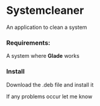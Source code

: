 
# Systemcleaner

An application to clean a system

### Requirements:

A system where **Glade** works

### Install
Download the .deb file and install it


If any problems occur let me know

